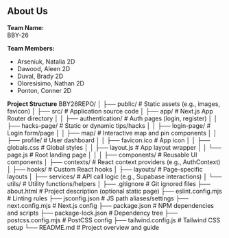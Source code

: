 ## About Us
**Team Name:**  
BBY-26  

**Team Members:**
- Arseniuk, Natalia 2D
- Dawood, Aleen 2D
- Duval, Brady 2D
- Oloresisimo, Nathan 2D
- Ponton, Conner 2D



**Project Structure**
BBY26REPO/
│
├── public/ # Static assets (e.g., images, favicon)
│
├── src/ # Application source code
│ ├── app/ # Next.js App Router directory
│ │ ├── authentication/ # Auth pages (login, register)
│ │ ├── hacks-page/ # Static or dynamic tips/hacks
│ │ ├── login-page/ # Login form/page
│ │ ├── map/ # Interactive map and pin components
│ │ ├── profile/ # User dashboard
│ │ ├── favicon.ico # App icon
│ │ ├── globals.css # Global styles
│ │ ├── layout.js # App layout wrapper
│ │ └── page.js # Root landing page
│ │
│ ├── components/ # Reusable UI components
│ ├── contexts/ # React context providers (e.g., AuthContext)
│ ├── hooks/ # Custom React hooks
│ ├── layouts/ # Page-specific layouts
│ ├── services/ # API call logic (e.g., Supabase interactions)
│ └── utils/ # Utility functions/helpers
│
├── .gitignore # Git ignored files
├── about.html # Project description (optional static page)
├── eslint.config.mjs # Linting rules
├── jsconfig.json # JS path aliases/settings
├── next.config.mjs # Next.js config
├── package.json # NPM dependencies and scripts
├── package-lock.json # Dependency tree
├── postcss.config.mjs # PostCSS config
├── tailwind.config.js # Tailwind CSS setup
└── README.md # Project overview and guide